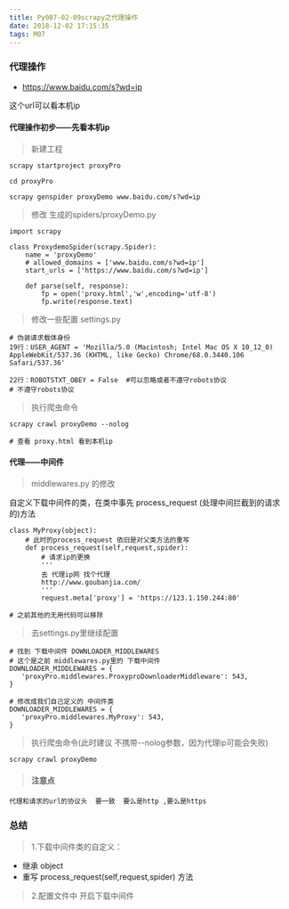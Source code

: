 ```yaml
---
title: Py007-02-09scrapy之代理操作
date: 2018-12-02 17:15:35
tags: M07
---
```


### 代理操作

- https://www.baidu.com/s?wd=ip 

这个url可以看本机ip

#### 代理操作初步——先看本机ip

> 新建工程

```
scrapy startproject proxyPro

cd proxyPro

scrapy genspider proxyDemo www.baidu.com/s?wd=ip
```

>  修改 生成的spiders/proxyDemo.py

```
import scrapy

class ProxydemoSpider(scrapy.Spider):
    name = 'proxyDemo'
    # allowed_domains = ['www.baidu.com/s?wd=ip']
    start_urls = ['https://www.baidu.com/s?wd=ip']

    def parse(self, response):
        fp = open('proxy.html','w',encoding='utf-8')
        fp.write(response.text)
```

> 修改一些配置 settings.py

```
# 伪装请求载体身份
19行：USER_AGENT = 'Mozilla/5.0 (Macintosh; Intel Mac OS X 10_12_0) AppleWebKit/537.36 (KHTML, like Gecko) Chrome/68.0.3440.106 Safari/537.36' 

22行：ROBOTSTXT_OBEY = False  #可以忽略或者不遵守robots协议
# 不遵守robots协议
```

> 执行爬虫命令

```
scrapy crawl proxyDemo --nolog

# 查看 proxy.html 看到本机ip
```

#### 代理——中间件

> middlewares.py 的修改

自定义下载中间件的类，在类中事先 process_request (处理中间拦截到的请求的)方法

```
class MyProxy(object):
    # 此时的process_request 依旧是对父类方法的重写
    def process_request(self,request,spider):
        # 请求ip的更换
        '''
        去 代理ip网 找个代理
        http://www.goubanjia.com/
        '''
        request.meta['proxy'] = 'https://123.1.150.244:80'

# 之前其他的无用代码可以移除
```

> 去settings.py里继续配置

```
# 找到 下载中间件 DOWNLOADER_MIDDLEWARES
# 这个是之前 middlewares.py里的 下载中间件
DOWNLOADER_MIDDLEWARES = {
   'proxyPro.middlewares.ProxyproDownloaderMiddleware': 543,
}

# 修改成我们自己定义的 中间件类
DOWNLOADER_MIDDLEWARES = {
   'proxyPro.middlewares.MyProxy': 543,
}
```

> 执行爬虫命令(此时建议  不携带--nolog参数，因为代理ip可能会失败)

```
scrapy crawl proxyDemo 
```

> #### 注意点

```
代理和请求的url的协议头  要一致  要么是http ,要么是https
```

### 总结

> 1.下载中间件类的自定义：

- 继承 object 
- 重写 process_request(self,request,spider) 方法

> 2.配置文件中 开启下载中间件